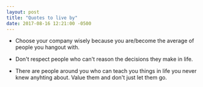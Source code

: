 ```yaml
---
layout: post
title: "Quotes to live by"
date: 2017-08-16 12:21:00 -0500
---
```


- Choose your company wisely because you are/become the average of people you hangout with.

- Don't respect people who can't reason the decisions they make in life.

- There are people around you who can teach you things in life you never knew  anyhting about. Value them and don't just let them go.
